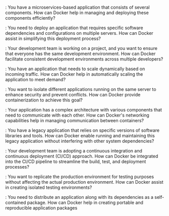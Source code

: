 : You have a microservices-based application that consists of several components. How can Docker help in managing and deploying these components efficiently?

: You need to deploy an application that requires specific software dependencies and configurations on multiple servers. How can Docker assist in simplifying this deployment process?

: Your development team is working on a project, and you want to ensure that everyone has the same development environment. How can Docker facilitate consistent development environments across multiple developers?

: You have an application that needs to scale dynamically based on incoming traffic. How can Docker help in automatically scaling the application to meet demand?

: You want to isolate different applications running on the same server to enhance security and prevent conflicts. How can Docker provide containerization to achieve this goal?

: Your application has a complex architecture with various components that need to communicate with each other. How can Docker's networking capabilities help in managing communication between containers?

: You have a legacy application that relies on specific versions of software libraries and tools. How can Docker enable running and maintaining this legacy application without interfering with other system dependencies?

: Your development team is adopting a continuous integration and continuous deployment (CI/CD) approach. How can Docker be integrated into the CI/CD pipeline to streamline the build, test, and deployment processes?

: You want to replicate the production environment for testing purposes without affecting the actual production environment. How can Docker assist in creating isolated testing environments?

: You need to distribute an application along with its dependencies as a self-contained package. How can Docker help in creating portable and reproducible application packages
